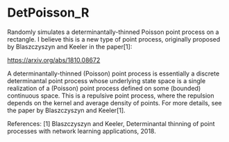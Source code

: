 # DetPoisson_R
Randomly simulates a determinantally-thinned Poisson point process on a rectangle. I believe this is a new type of point process, originally proposed by Blaszczyszyn and Keeler in the paper[1]: 

https://arxiv.org/abs/1810.08672

A determinantally-thinned (Poisson) point process is essentially a discrete determinantal point process whose underlying state space is a single realization of a (Poisson) point process defined on some (bounded) continuous space. This is a repulsive point process, where the repulsion depends on the kernel and average density of points. For more details, see the paper by Blaszczyszyn and Keeler[1].

References:
[1] Blaszczyszyn and Keeler, Determinantal thinning of point processes with network learning applications, 2018.
